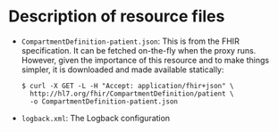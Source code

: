 # Description of resource files

- `CompartmentDefinition-patient.json`: This is from the FHIR specification. It
  can be fetched on-the-fly when the proxy runs. However, given the importance
  of this resource and to make things simpler, it is downloaded and made
  available statically:

  ```shell
  $ curl -X GET -L -H "Accept: application/fhir+json" \
    http://hl7.org/fhir/CompartmentDefinition/patient \
    -o CompartmentDefinition-patient.json
  ```

- `logback.xml`: The Logback configuration

